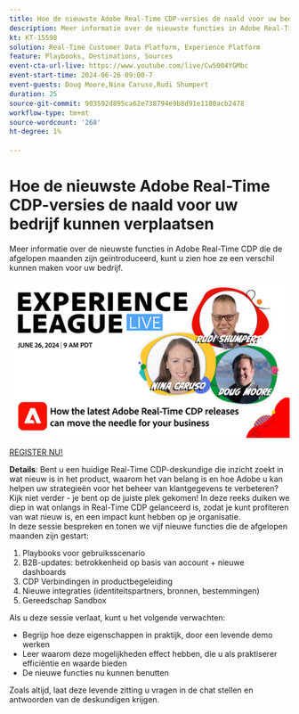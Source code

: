 ```yaml
---
title: Hoe de nieuwste Adobe Real-Time CDP-versies de naald voor uw bedrijf kunnen verplaatsen
description: Meer informatie over de nieuwste functies in Adobe Real-Time CDP die de afgelopen maanden zijn geïntroduceerd, kunt u zien hoe ze een verschil kunnen maken voor uw bedrijf.
kt: KT-15598
solution: Real-Time Customer Data Platform, Experience Platform
feature: Playbooks, Destinations, Sources
event-cta-url-live: https://www.youtube.com/live/Cw5004YGMbc
event-start-time: 2024-06-26 09:00-7
event-guests: Doug Moore,Nina Caruso,Rudi Shumpert
duration: 25
source-git-commit: 903592d895ca62e738794e9b8d91e1180acb2478
workflow-type: tm+mt
source-wordcount: '268'
ht-degree: 1%

---
```


# Hoe de nieuwste Adobe Real-Time CDP-versies de naald voor uw bedrijf kunnen verplaatsen

Meer informatie over de nieuwste functies in Adobe Real-Time CDP die de afgelopen maanden zijn geïntroduceerd, kunt u zien hoe ze een verschil kunnen maken voor uw bedrijf.

[![ExL LIVE jan 17 2024](assets/WebBanner-June26-2024.jpg)](https://engage.adobe.com/ExpLeagueLive-240626.html)

[REGISTER NU!](https://engage.adobe.com/ExpLeagueLive-240626.html)

**Details**: Bent u een huidige Real-Time CDP-deskundige die inzicht zoekt in wat nieuw is in het product, waarom het van belang is en hoe Adobe u kan helpen uw strategieën voor het beheer van klantgegevens te verbeteren? Kijk niet verder - je bent op de juiste plek gekomen! In deze reeks duiken we diep in wat onlangs in Real-Time CDP gelanceerd is, zodat je kunt profiteren van wat nieuw is, en een impact kunt hebben op je organisatie.\
In deze sessie bespreken en tonen we vijf nieuwe functies die de afgelopen maanden zijn gestart:

1. Playbooks voor gebruiksscenario
1. B2B-updates: betrokkenheid op basis van account + nieuwe dashboards
1. CDP Verbindingen in productbegeleiding
1. Nieuwe integraties (identiteitspartners, bronnen, bestemmingen)
1. Gereedschap Sandbox

Als u deze sessie verlaat, kunt u het volgende verwachten:

* Begrijp hoe deze eigenschappen in praktijk, door een levende demo werken
* Leer waarom deze mogelijkheden effect hebben, die u als praktiserer efficiëntie en waarde bieden
* De nieuwe functies nu kunnen benutten

Zoals altijd, laat deze levende zitting u vragen in de chat stellen en antwoorden van de deskundigen krijgen.

